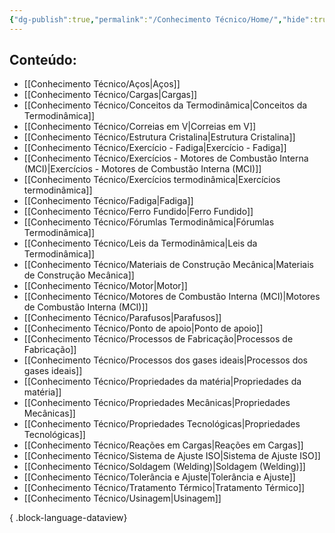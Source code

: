 ```yaml
---
{"dg-publish":true,"permalink":"/Conhecimento Técnico/Home/","hide":true,"hideInGraph":true,"tags":["home","gardenEntry","gardenEntry","gardenEntry","gardenEntry"],"dgShowBacklinks":false,"created":"","updated":""}
---
```



## Conteúdo:
- [[Conhecimento Técnico/Aços\|Aços]]
- [[Conhecimento Técnico/Cargas\|Cargas]]
- [[Conhecimento Técnico/Conceitos da Termodinâmica\|Conceitos da Termodinâmica]]
- [[Conhecimento Técnico/Correias em V\|Correias em V]]
- [[Conhecimento Técnico/Estrutura Cristalina\|Estrutura Cristalina]]
- [[Conhecimento Técnico/Exercício - Fadiga\|Exercício - Fadiga]]
- [[Conhecimento Técnico/Exercícios - Motores de Combustão Interna (MCI)\|Exercícios - Motores de Combustão Interna (MCI)]]
- [[Conhecimento Técnico/Exercícios termodinâmica\|Exercícios termodinâmica]]
- [[Conhecimento Técnico/Fadiga\|Fadiga]]
- [[Conhecimento Técnico/Ferro Fundido\|Ferro Fundido]]
- [[Conhecimento Técnico/Fórumlas Termodinâmica\|Fórumlas Termodinâmica]]
- [[Conhecimento Técnico/Leis da Termodinâmica\|Leis da Termodinâmica]]
- [[Conhecimento Técnico/Materiais de Construção Mecânica\|Materiais de Construção Mecânica]]
- [[Conhecimento Técnico/Motor\|Motor]]
- [[Conhecimento Técnico/Motores de Combustão Interna (MCI)\|Motores de Combustão Interna (MCI)]]
- [[Conhecimento Técnico/Parafusos\|Parafusos]]
- [[Conhecimento Técnico/Ponto de apoio\|Ponto de apoio]]
- [[Conhecimento Técnico/Processos de Fabricação\|Processos de Fabricação]]
- [[Conhecimento Técnico/Processos dos gases ideais\|Processos dos gases ideais]]
- [[Conhecimento Técnico/Propriedades da matéria\|Propriedades da matéria]]
- [[Conhecimento Técnico/Propriedades Mecânicas\|Propriedades Mecânicas]]
- [[Conhecimento Técnico/Propriedades Tecnológicas\|Propriedades Tecnológicas]]
- [[Conhecimento Técnico/Reações em Cargas\|Reações em Cargas]]
- [[Conhecimento Técnico/Sistema de Ajuste ISO\|Sistema de Ajuste ISO]]
- [[Conhecimento Técnico/Soldagem (Welding)\|Soldagem (Welding)]]
- [[Conhecimento Técnico/Tolerância e Ajuste\|Tolerância e Ajuste]]
- [[Conhecimento Técnico/Tratamento Térmico\|Tratamento Térmico]]
- [[Conhecimento Técnico/Usinagem\|Usinagem]]

{ .block-language-dataview}

